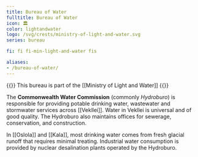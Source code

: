 ```yaml
---
title: Bureau of Water
fulltitle: Bureau of Water
icon: 🏛️
color: lightandwater
logo: /svg/crests/ministry-of-light-and-water.svg
series: bureau

fi: fi fi-min-light-and-water fis

aliases:
- /bureau-of-water/
---
```

{{<note series>}}
 This bureau is part of the [[Ministry of Light and Water]]
{{</note>}}

The <span class="fi fi-min-light-and-water fis"></span> **Commonwealth Water Commission** (commonly *Hydroburo*) is responsible for providing potable drinking water, wastewater and stormwater services across [[Vekllei]]. Water in Vekllei is universal and of good quality. The Hydroburo also maintains offices for sewerage, conservation, and construction.

In [[Oslola]] and [[Kala]], most drinking water comes from fresh glacial runoff that requires minimal treating. Industrial water consumption is provided by nuclear desalination plants operated by the Hydroburo.